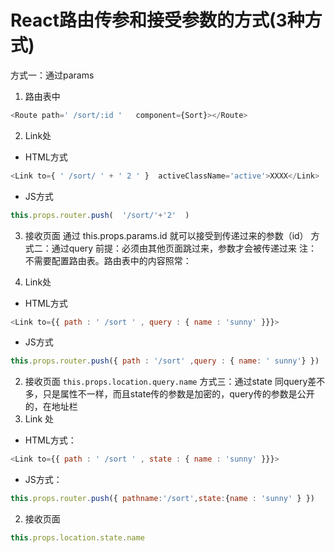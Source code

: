 # React路由传参和接受参数的方式(3种方式)
方式一：通过params

1. 路由表中
```js
<Route path=' /sort/:id '   component={Sort}></Route>
```
2. Link处        
* HTML方式
```js
<Link to={ ' /sort/ ' + ' 2 ' }  activeClassName='active'>XXXX</Link>
```
* JS方式
```js
this.props.router.push(  '/sort/'+'2'  )
```
3. 接收页面
 通过  this.props.params.id 就可以接受到传递过来的参数（id）
 方式二：通过query
 前提：必须由其他页面跳过来，参数才会被传递过来
 注：不需要配置路由表。路由表中的内容照常：<Route path='/sort' component={Sort}></Route>
 
 1. Link处      
 * HTML方式
 ```js
<Link to={{ path : ' /sort ' , query : { name : 'sunny' }}}>
```

* JS方式
```js
this.props.router.push({ path : '/sort' ,query : { name: ' sunny'} })
```
 2. 接收页面 
 `
this.props.location.query.name
`
方式三：通过state
  同query差不多，只是属性不一样，而且state传的参数是加密的，query传的参数是公开的，在地址栏
1. Link 处      
* HTML方式：
```js
<Link to={{ path : ' /sort ' , state : { name : 'sunny' }}}> 
```
* JS方式：
```js
this.props.router.push({ pathname:'/sort',state:{name : 'sunny' } })
```
2. 接收页面
```js
this.props.location.state.name
```
 
 
